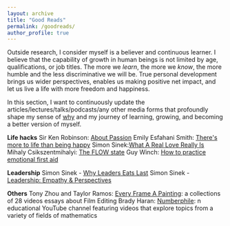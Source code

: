 ```yaml
---
layout: archive
title: "Good Reads"
permalink: /goodreads/
author_profile: true
---
```


Outside research, I consider myself is a believer and continuous learner. 
I believe that the capability of growth in human beings is not limited by age, qualifications, or job titles. 
The more we *learn*, the more we *know*, the more humble and the less discriminative we will be. 
True personal development brings us wider perspectives, enables us making positive net impact, and let us live a life with more freedom and happiness.

In this section, I want to continuously update the articles/lectures/talks/podcasts/any other media forms that profoundly shape my sense of [why](https://simonsinek.com/books/start-with-why/) 
and my journey of learning, growing, and becoming a better version of myself.


**Life hacks**
Sir Ken Robinson: [About Passion](https://www.youtube.com/watch?v=-M8Hl5MUr8w)
Emily Esfahani Smith: [There's more to life than being happy](https://www.youtube.com/watch?v=y9Trdafp83U)
Simon Sinek:[What A Real Love Really Is](https://www.youtube.com/watch?v=01ZCnCXpG4A)
Mihaly Csikszentmihalyi: [The FLOW state](https://www.youtube.com/watch?v=I_u-Eh3h7Mo)
Guy Winch: [How to practice emotional first aid](https://www.youtube.com/watch?v=F2hc2FLOdhI)

**Leadership**
Simon Sinek - [Why Leaders Eats Last](https://www.youtube.com/watch?v=ReRcHdeUG9Y)
Simon Sinek - [Leadership: Empathy & Perspectives](https://www.youtube.com/watch?v=RyTQ5-SQYTo)

**Others**
Tony Zhou and Taylor Ramos: [Every Frame A Painting](https://www.youtube.com/c/everyframeapainting): a collections of 28 videos essays about Film Editing 
Brady Haran: [Numberphile](https://www.youtube.com/c/numberphile/featured): n educational YouTube channel featuring videos that explore topics from a variety of fields of mathematics
